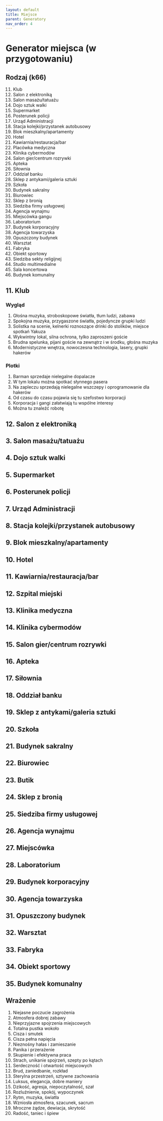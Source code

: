 ```yaml
---
layout: default
title: Miejsce
parent: Generatory
nav_order: 4
---
```


# Generator miejsca (w przygotowaniu)

## Rodzaj (k66)

11. Klub
12. Salon z elektroniką
13. Salon masażu/tatuażu
14. Dojo sztuk walki
15. Supermarket
16. Posterunek policji
21. Urząd Administracji
22. Stacja kolejki/przystanek autobusowy
23. Blok mieszkalny/apartamenty
24. Hotel
25. Kawiarnia/restauracja/bar
26. Placówka medyczna
31. Klinika cybermodów
32. Salon gier/centrum rozrywki
33. Apteka
34. Siłownia
35. Oddział banku
36. Sklep z antykami/galeria sztuki
41. Szkoła
42. Budynek sakralny
43. Biurowiec
44. Sklep z bronią
45. Siedziba firmy usługowej
46. Agencja wynajmu
51. Miejscówka gangu
52. Laboratorium
53. Budynek korporacyjny
54. Agencja towarzyska
55. Opuszczony budynek
56. Warsztat
61. Fabryka
62. Obiekt sportowy
63. Siedziba sekty religijnej
64. Studio multimedialne
65. Sala koncertowa
66. Budynek komunalny


## 11. Klub
### Wygląd

1. Głośna muzyka, stroboskopowe światła, tłum ludzi, zabawa
2. Spokojna muzyka, przygaszone światła, pojedyncze grupki ludzi
3. Solistka na scenie, kelnerki roznoszące drinki do stolików, miejsce spotkań Yakuza
4. Wykwintny lokal, silna ochrona, tylko zaproszeni goście
5. Brudna spelunka, pijani goście na zewnątrz i w środku, głośna muzyka
6. Modernistyczne wnętrza, nowoczesna technologia, lasery, grupki hakerów

### Plotki

1. Barman sprzedaje nielegalne dopalacze
2. W tym lokalu można spotkać słynnego pasera
3. Na zapleczu sprzedają nielegalne wszczepy i oprogramowanie dla hakerów
4. Od czasu do czasu pojawia się tu szefostwo korporacji
5. Korporacja i gangi załatwiają tu wspólne interesy
6. Można tu znaleźć robotę

## 12. Salon z elektroniką


## 3. Salon masażu/tatuażu
## 4. Dojo sztuk walki
## 5. Supermarket
## 6. Posterunek policji
## 7. Urząd Administracji
## 8. Stacja kolejki/przystanek autobusowy
## 9. Blok mieszkalny/apartamenty
## 10. Hotel
## 11. Kawiarnia/restauracja/bar
## 12. Szpital miejski
## 13. Klinika medyczna
## 14. Klinika cybermodów
## 15. Salon gier/centrum rozrywki
## 16. Apteka
## 17. Siłownia
## 18. Oddział banku
## 19. Sklep z antykami/galeria sztuki
## 20. Szkoła
## 21. Budynek sakralny
## 22. Biurowiec
## 23. Butik
## 24. Sklep z bronią
## 25. Siedziba firmy usługowej
## 26. Agencja wynajmu
## 27. Miejscówka
## 28. Laboratorium
## 29. Budynek korporacyjny
## 30. Agencja towarzyska
## 31. Opuszczony budynek
## 32. Warsztat
## 33. Fabryka
## 34. Obiekt sportowy
## 35. Budynek komunalny


## Wrażenie

1. Niejasne poczucie zagrożenia
2. Atmosfera dobrej zabawy
3. Nieprzyjazne spojrzenia miejscowych
4. Totalna pustka wokoło
5. Cisza i smutek
6. Cisza pełna napięcia
7. Nieznośny hałas i zamieszanie
8. Panika i przerażenie
9. Skupienie i efektywna praca
10. Strach, unikanie spojrzeń, szepty po kątach
11. Serdeczność i otwartość miejscowych
12. Brud, zaniedbanie, rozkład
13. Sterylna przestrzeń, sztywne zachowania
14. Luksus, elegancja, dobre maniery
15. Dzikość, agresja, niepoczytalność, szał
16. Rozluźnienie, spokój, wypoczynek
17. Rytm, muzyka, światła
18. Wzniosła atmosfera, szacunek, sacrum
19. Mroczne żądze, dewiacja, skrytość
20. Radość, taniec i śpiew
